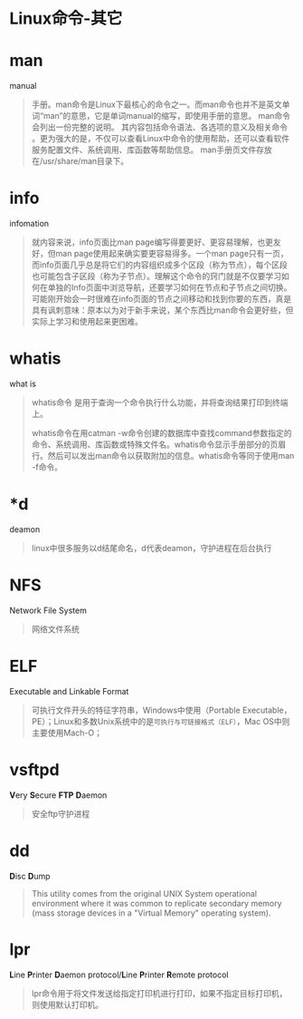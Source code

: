 # Linux命令-其它

# man

manual

> 手册。man命令是Linux下最核心的命令之一。而man命令也并不是英文单词“man”的意思，它是单词manual的缩写，即使用手册的意思。
> man命令会列出一份完整的说明。 其内容包括命令语法、各选项的意义及相关命令 。更为强大的是，不仅可以查看Linux中命令的使用帮助，还可以查看软件服务配置文件、系统调用、库函数等帮助信息。
> man手册页文件存放在/usr/share/man目录下。 

# info

infomation

> 就内容来说，info页面比man page编写得要更好、更容易理解，也更友好，但man page使用起来确实要更容易得多。一个man page只有一页，而info页面几乎总是将它们的内容组织成多个区段（称为节点），每个区段也可能包含子区段（称为子节点）。理解这个命令的窍门就是不仅要学习如何在单独的Info页面中浏览导航，还要学习如何在节点和子节点之间切换。可能刚开始会一时很难在info页面的节点之间移动和找到你要的东西，真是具有讽刺意味：原本以为对于新手来说，某个东西比man命令会更好些，但实际上学习和使用起来更困难。 


# whatis 

what is

> whatis命令 是用于查询一个命令执行什么功能，并将查询结果打印到终端上。
>
> whatis命令在用catman -w命令创建的数据库中查找command参数指定的命令、系统调用、库函数或特殊文件名。whatis命令显示手册部分的页眉行。然后可以发出man命令以获取附加的信息。whatis命令等同于使用man -f命令。 


# *d

deamon

> linux中很多服务以d结尾命名，d代表deamon，守护进程在后台执行


# NFS

Network File System

> 网络文件系统


# ELF

Executable and Linkable Format

> 可执行文件开头的特征字符串，Windows中使用（Portable Executable，PE）；Linux和多数Unix系统中的是`可执行与可链接格式（ELF）`，Mac OS中则主要使用Mach-O； 


# vsftpd 

**V**ery **S**ecure **FTP** **D**aemon

> 安全ftp守护进程


# dd

**D**isc **D**ump

> This utility comes from the original UNIX System operational environment where it was common to replicate secondary memory (mass storage devices in a "Virtual Memory" operating system). 


# lpr

**L**ine **P**rinter **D**aemon protocol/**L**ine **P**rinter **R**emote protocol 

> lpr命令用于将文件发送给指定打印机进行打印，如果不指定目标打印机，则使用默认打印机。 

